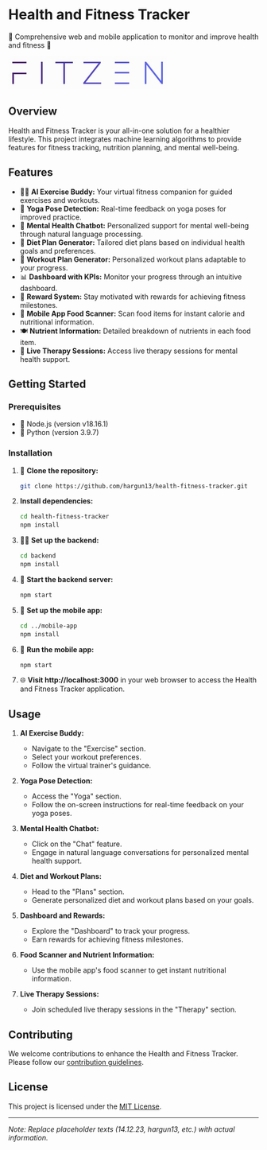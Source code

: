 # Health and Fitness Tracker

🌟 Comprehensive web and mobile application to monitor and improve health and fitness 🌟

![Health and Fitness Tracker Logo](src/Logos/fitzen-logo.jpg)

## Overview

Health and Fitness Tracker is your all-in-one solution for a healthier lifestyle. This project integrates machine learning algorithms to provide features for fitness tracking, nutrition planning, and mental well-being.

## Features

- 🏋‍♂ **AI Exercise Buddy:** Your virtual fitness companion for guided exercises and workouts.
- 🧘 **Yoga Pose Detection:** Real-time feedback on yoga poses for improved practice.
- 🧠 **Mental Health Chatbot:** Personalized support for mental well-being through natural language processing.
- 🍏 **Diet Plan Generator:** Tailored diet plans based on individual health goals and preferences.
- 💪 **Workout Plan Generator:** Personalized workout plans adaptable to your progress.
- 📊 **Dashboard with KPIs:** Monitor your progress through an intuitive dashboard.
- 🎉 **Reward System:** Stay motivated with rewards for achieving fitness milestones.
- 📱 **Mobile App Food Scanner:** Scan food items for instant calorie and nutritional information.
- 🍽 **Nutrient Information:** Detailed breakdown of nutrients in each food item.
- 🌈 **Live Therapy Sessions:** Access live therapy sessions for mental health support.

## Getting Started

### Prerequisites

- 🚀 Node.js (version v18.16.1)
- 🐍 Python (version 3.9.7)

### Installation

1. 🔄 **Clone the repository:**
   ```bash
   git clone https://github.com/hargun13/health-fitness-tracker.git
   ```

2. **Install dependencies:**
   ```bash
   cd health-fitness-tracker
   npm install
   ```

3. 🏃‍♀ **Set up the backend:**
   ```bash
   cd backend
   npm install
   ```

4. 🚀 **Start the backend server:**
   ```bash
   npm start
   ```

5. 📱 **Set up the mobile app:**
   ```bash
   cd ../mobile-app
   npm install
   ```

6. 🚀 **Run the mobile app:**
   ```bash
   npm start
   ```

7. 🌐 **Visit http://localhost:3000** in your web browser to access the Health and Fitness Tracker application.

## Usage

1. **AI Exercise Buddy:**
   - Navigate to the "Exercise" section.
   - Select your workout preferences.
   - Follow the virtual trainer's guidance.

2. **Yoga Pose Detection:**
   - Access the "Yoga" section.
   - Follow the on-screen instructions for real-time feedback on your yoga poses.

3. **Mental Health Chatbot:**
   - Click on the "Chat" feature.
   - Engage in natural language conversations for personalized mental health support.

4. **Diet and Workout Plans:**
   - Head to the "Plans" section.
   - Generate personalized diet and workout plans based on your goals.

5. **Dashboard and Rewards:**
   - Explore the "Dashboard" to track your progress.
   - Earn rewards for achieving fitness milestones.

6. **Food Scanner and Nutrient Information:**
   - Use the mobile app's food scanner to get instant nutritional information.

7. **Live Therapy Sessions:**
   - Join scheduled live therapy sessions in the "Therapy" section.

## Contributing

We welcome contributions to enhance the Health and Fitness Tracker. Please follow our [contribution guidelines](CONTRIBUTING.md).

## License

This project is licensed under the [MIT License](LICENSE).

---

*Note: Replace placeholder texts (14.12.23, hargun13, etc.) with actual information.*